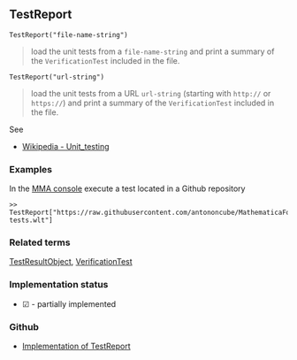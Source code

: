 ## TestReport

```
TestReport("file-name-string")
```

> load the unit tests from a `file-name-string` and print a summary of the `VerificationTest` included in the file. 

```
TestReport("url-string")
```

> load the unit tests from a URL `url-string` (starting with `http://` or `https://`) and print a summary of the `VerificationTest` included in the file. 

See
* [Wikipedia - Unit_testing](https://en.wikipedia.org/wiki/Unit_testing)

### Examples

In the [MMA console](https://github.com/axkr/symja_android_library/wiki/MMA-console-usage) execute a test located in a Github repository

```
>> TestReport["https://raw.githubusercontent.com/antononcube/MathematicaForPrediction/master/UnitTests/SSparseMatrix-tests.wlt"]

```

### Related terms 
[TestResultObject](TestResultObject.md), [VerificationTest](VerificationTest.md)






### Implementation status

* &#x2611; - partially implemented

### Github

* [Implementation of TestReport](https://github.com/axkr/symja_android_library/blob/master/symja_android_library/matheclipse-core/src/main/java/org/matheclipse/core/builtin/UnitTestingFunctions.java#L49) 
